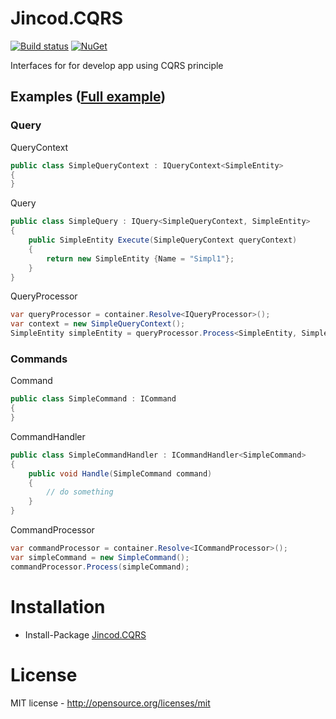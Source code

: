 Jincod.CQRS
====================
[![Build status](https://ci.appveyor.com/api/projects/status/mieoljc0aj53765m?svg=true)](https://ci.appveyor.com/project/jincod/jincod-cqrs)
[![NuGet](https://img.shields.io/nuget/v/jincod.cqrs.svg)](https://www.nuget.org/packages/Jincod.CQRS)

Interfaces for for develop app using CQRS principle

## Examples ([Full example](https://github.com/jincod/Jincod.CQRS/tree/master/src/Example))

### Query

QueryContext

```csharp
public class SimpleQueryContext : IQueryContext<SimpleEntity>
{
}
```

Query

```csharp
public class SimpleQuery : IQuery<SimpleQueryContext, SimpleEntity>
{
    public SimpleEntity Execute(SimpleQueryContext queryContext)
    {
        return new SimpleEntity {Name = "Simpl1"};
    }
}
```

QueryProcessor

```csharp
var queryProcessor = container.Resolve<IQueryProcessor>();
var context = new SimpleQueryContext();
SimpleEntity simpleEntity = queryProcessor.Process<SimpleEntity, SimpleQueryContext>(context);
```

### Commands

Command

```csharp
public class SimpleCommand : ICommand
{
}
```

CommandHandler

```csharp
public class SimpleCommandHandler : ICommandHandler<SimpleCommand>
{
    public void Handle(SimpleCommand command)
    {
        // do something
    }
}
```

CommandProcessor

```csharp
var commandProcessor = container.Resolve<ICommandProcessor>();
var simpleCommand = new SimpleCommand();
commandProcessor.Process(simpleCommand);
```


# Installation

* Install-Package [Jincod.CQRS](https://www.nuget.org/packages/Jincod.CQRS)

# License

MIT license - http://opensource.org/licenses/mit
